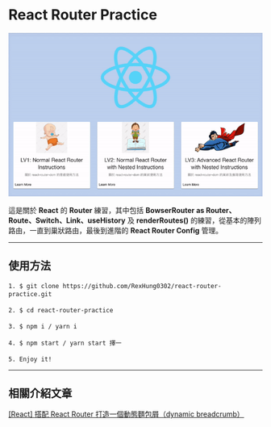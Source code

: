 # React Router Practice

![React Router 練習](/react-router-practice.gif)

這是關於 **React** 的 **Router** 練習，其中包括 **BowserRouter as Router、Route、Switch、Link、useHistory** 及 **renderRoutes()** 的練習，從基本的陣列路由，一直到巢狀路由，最後到進階的 **React Router Config** 管理。

---

## 使用方法

```
1. $ git clone https://github.com/RexHung0302/react-router-practice.git

2. $ cd react-router-practice

3. $ npm i / yarn i

4. $ npm start / yarn start 擇一

5. Enjoy it!
```

---

## 相關介紹文章

[[React] 搭配 React Router 打造一個動態麵包屑（dynamic breadcrumb）](https://pjchender.blogspot.com/2018/11/react-react-router-dynamic-breadcrumb.html)